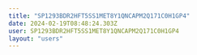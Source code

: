 ```yaml
---
title: "SP1293BDR2HFT5SS1MET8Y1QNCAPM2Q171C0H1GP4"
date: 2024-02-19T08:48:24.303Z
user: SP1293BDR2HFT5SS1MET8Y1QNCAPM2Q171C0H1GP4
layout: "users"
---
```

    